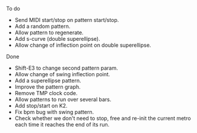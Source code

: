 To do

- Send MIDI start/stop on pattern start/stop.
- Add a random pattern.
- Allow pattern to regenerate.
- Add s-curve (double superellipse).
- Allow change of inflection point on double superellipse.

Done

- Shift-E3 to change second pattern param.
- Allow change of swing inflection point.
- Add a superellipse pattern.
- Improve the pattern graph.
- Remove TMP clock code.
- Allow patterns to run over several bars.
- Add stop/start on K2.
- Fix bpm bug with swing pattern.
- Check whether we don't need to stop, free and re-init the current metro
  each time it reaches the end of its run.
